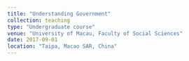 ```yaml
---
title: "Understanding Government"
collection: teaching
type: "Undergraduate course"
venue: "University of Macau, Faculty of Social Sciences"
date: 2017-09-01
location: "Taipa, Macao SAR, China"
---
```

